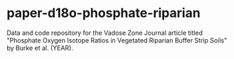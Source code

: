 # paper-d18o-phosphate-riparian
Data and code repository for the Vadose Zone Journal article titled "Phosphate Oxygen Isotope Ratios in Vegetated Riparian Buffer Strip Soils" by Burke et al. (YEAR).
